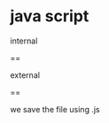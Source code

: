 # java script 





<script>

</script> 

<head>

<body>



internal

==







external

==

we save the file using .js 

<script src=" ">



three types of selectors:

1.class 

2.id and 

3.tag name



DOM:

---

document object model



inputs:

document.getElementById("")

getElementByClass

getElementByTagName





innerHTMLl=""{for any text we want to give}

innerText=""



window.alert(){for any sorta alert}

console.log()

document.write()



























